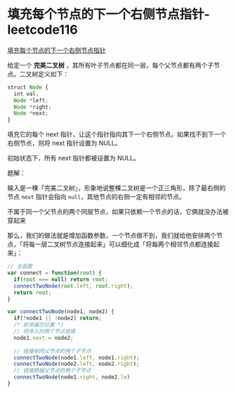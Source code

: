 # 填充每个节点的下一个右侧节点指针-leetcode116

<a href="https://leetcode-cn.com/problems/populating-next-right-pointers-in-each-node/" target="_blank">填充每个节点的下一个右侧节点指针</a>

给定一个 **完美二叉树** ，其所有叶子节点都在同一层，每个父节点都有两个子节点。二叉树定义如下：

```js
struct Node {
  int val;
  Node *left;
  Node *right;
  Node *next;
}
```

填充它的每个 next 指针，让这个指针指向其下一个右侧节点。如果找不到下一个右侧节点，则将 next 指针设置为 NULL。

初始状态下，所有 next 指针都被设置为 NULL。



题解：

输入是一棵「完美二叉树」，形象地说整棵二叉树是一个正三角形，除了最右侧的节点 `next` 指针会指向 `null`，其他节点的右侧一定有相邻的节点。

不属于同一个父节点的两个同层节点，如果只依赖一个节点的话，它俩就没办法被穿起来

那么，我们的做法就是增加函数参数，一个节点做不到，我们就给他安排两个节点，「将每一层二叉树节点连接起来」可以细化成「将每两个相邻节点都连接起来」：

```js
// 主函数
var connect = function(root) {
  if(root === null) return root;
  connectTwoNode(root.left, root.right);
  return root;
}

var connectTwoNode(node1, node2) {
  if(!node1 || !node2) return;
  /* 前序遍历位置 */
  // 将传入的两个节点链接
  node1.next = node2;
  
  // 链接相同父节点的两个子节点
  connectTwoNode(node1.left, node1.right);
  connectTwoNode(node2.left, node2.right);
  // 链接跨越父节点的两个子节点
  connectTwoNode(node1.right, node2.le)
}
```











